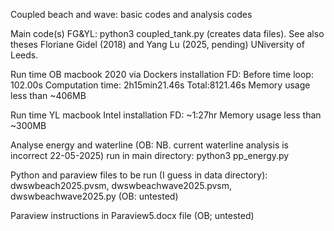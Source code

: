 Coupled beach and wave: basic codes and analysis codes

Main code(s) FG&YL: python3 coupled_tank.py (creates data files).
See also theses Floriane Gidel (2018) and Yang Lu (2025, pending) UNiversity of Leeds.

Run time OB macbook 2020 via Dockers installation FD: Before time loop: 102.00s Computation time: 2h15min21.46s Total:8121.46s Memory usage less than ~406MB

Run time YL macbook Intel installation FD: ~1:27hr Memory usage less than ~300MB

Analyse energy and waterline (OB: NB. current waterline analysis is incorrect 22-05-2025) run in main directory: python3 pp_energy.py 

Python and paraview files to be run (I guess in data directory): dwswbeach2025.pvsm, dwswbeachwave2025.pvsm, dwswbeachwave2025.py (OB: untested)

Paraview instructions in Paraview5.docx file (OB; untested)
